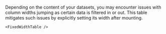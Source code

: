 Depending on the content of your datasets, you may encounter issues with column widths jumping as certain data is filtered in or out. This table mitigates such issues by explicitly setting its width after mounting.

```react
<FixedWidthTable />
```
